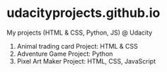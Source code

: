 # udacityprojects.github.io
My projects (HTML &amp; CSS, Python, JS) @ Udacity

1. Animal trading card Project: HTML & CSS
2. Adventure Game Project: Python
3. Pixel Art Maker Project: HTML, CSS, JavaScript

